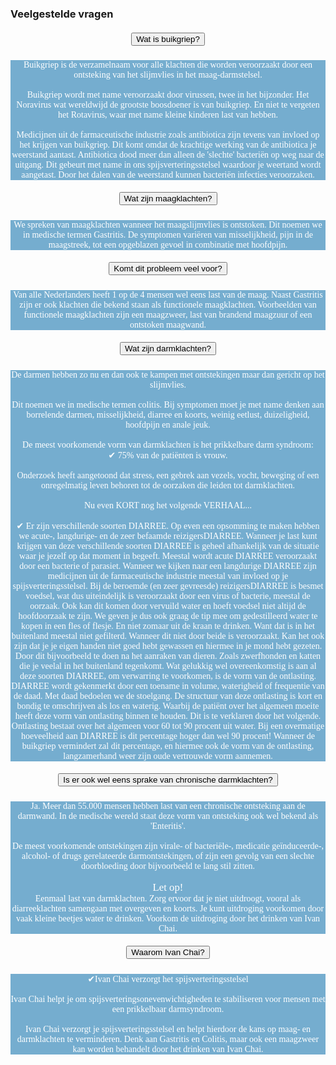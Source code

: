 ### Veelgestelde vragen
<!--START faq -->
<section id=faq>
<div data-aos="fade-right" class="col-md-12 aos-init aos-animate">
                    <div class="accordion" id="faqAccordion">
                        <div class="card shadow">
                            <div class="card-header" id="heading_1">
                                <h5 style="font-family:papyrus; text-align:center" class="mb-0">
                                  <button style="white-space:break-spaces" class="btn btn-link collapsed" type="button" data-toggle="collapse" data-target="#collapse_1" aria-expanded="false" aria-controls="collapse_1">Wat is buikgriep?</button>
                                </h5>
                            </div>
                            <div id="collapse_1" class="collapse" aria-labelledby="heading_1" data-parent="#faqAccordion" style="">
                                <div class="card-body" style="background-color: #75adcf; color: white">
                                  <p style="font-family:alegreya; text-align:center">Buikgriep is de verzamelnaam voor alle klachten die worden veroorzaakt door een ontsteking van het slijmvlies in het maag-darmstelsel.<br><br>Buikgriep wordt met name veroorzaakt door virussen, twee in het bijzonder. Het Noravirus wat wereldwijd de grootste boosdoener is van buikgriep. En niet te vergeten het Rotavirus, waar met name kleine kinderen last van hebben.<br><br>Medicijnen uit de farmaceutische industrie zoals antibiotica zijn tevens van invloed op het krijgen van buikgriep. Dit komt omdat de krachtige werking van de antibiotica je weerstand aantast. Antibiotica dood meer dan alleen de 'slechte' bacteriën op weg naar de uitgang. Dit gebeurt met name in ons spijsverteringsstelsel waardoor je weertand wordt aangetast. Door het dalen van de weerstand kunnen bacteriën infecties veroorzaken.</p>
                                </div>
                            </div>
                        </div>
                        <div class="card shadow">
                            <div class="card-header" id="heading_2">
                                <h5 style="font-family:papyrus; text-align:center" class="mb-0">
                                    <button style="white-space:break-spaces" class="btn btn-link collapsed" type="button" data-toggle="collapse" data-target="#collapse_2" aria-expanded="false" aria-controls="collapse_2">Wat zijn maagklachten?</button>
                                </h5>
                            </div>
                            <div id="collapse_2" class="collapse" aria-labelledby="heading_2" data-parent="#faqAccordion" style="">
                                <div class="card-body" style="background-color: #75adcf; color: white">
                                    <p style="font-family:alegreya; text-align:center">We spreken van maagklachten wanneer het maagslijmvlies is ontstoken. Dit noemen we in medische termen Gastritis. De symptomen variëren van misselijkheid, pijn in de maagstreek, tot een opgeblazen gevoel in combinatie met hoofdpijn.</p>
                                </div>
                            </div>
                        </div>
                        <div class="card shadow">
                            <div class="card-header" id="heading_3">
                                <h5 style="font-family:papyrus; text-align:center" class="mb-0">
                                    <button style="white-space:break-spaces" class="btn btn-link collapsed" type="button" data-toggle="collapse" data-target="#collapse_3" aria-expanded="false" aria-controls="collapse_3">Komt dit probleem veel voor?</button>
                                </h5>
                            </div>
                            <div id="collapse_3" class="collapse" aria-labelledby="heading_3" data-parent="#faqAccordion" style="">
                                <div class="card-body" style="background-color: #75adcf; color: white">
                                    <p style="font-family:alegreya; text-align:center">Van alle Nederlanders heeft 1 op de 4 mensen wel eens last van de maag. Naast Gastritis zijn er ook klachten die bekend staan als functionele maagklachten. Voorbeelden van functionele maagklachten zijn een maagzweer, last van brandend maagzuur of een ontstoken maagwand.</p>
                                </div>
                            </div>
                        </div>
                        <div class="card shadow">
                            <div class="card-header" id="heading_4">
                                <h5 style="font-family:papyrus; text-align:center" class="mb-0">
                                    <button style="white-space:break-spaces" class="btn btn-link collapsed" type="button" data-toggle="collapse" data-target="#collapse_4" aria-expanded="false" aria-controls="collapse_4">Wat zijn darmklachten?</button>
                                </h5>
                            </div>
                            <div id="collapse_4" class="collapse" aria-labelledby="heading_4" data-parent="#faqAccordion" style="">
                                <div class="card-body" style="background-color: #75adcf; color: white">
                                    <p style="font-family:alegreya; text-align:center">De darmen hebben zo nu en dan ook te kampen met ontstekingen maar dan gericht op het slijmvlies.<br><br>Dit noemen we in medische termen colitis. Bij symptomen moet je met name denken aan borrelende darmen, misselijkheid, diarree en koorts, weinig eetlust, duizeligheid, hoofdpijn en anale jeuk.<br><br>De meest voorkomende vorm van darmklachten is het prikkelbare darm syndroom:<br>✔ 75% van de patiënten is vrouw.<br><br>Onderzoek heeft aangetoond dat stress, een gebrek aan vezels, vocht, beweging of een onregelmatig leven behoren tot de oorzaken die leiden tot darmklachten.<br><br>Nu even KORT nog het volgende VERHAAL...<br><br>✔ Er zijn verschillende soorten DIARREE. Op even een opsomming te maken hebben we acute-, langdurige- en de zeer befaamde reizigersDIARREE. Wanneer je last kunt krijgen van deze verschillende soorten DIARREE is geheel afhankelijk van de situatie waar je jezelf op dat moment in begeeft. Meestal wordt acute DIARREE veroorzaakt door een bacterie of parasiet. Wanneer we kijken naar een langdurige DIARREE zijn medicijnen uit de farmaceutische industrie meestal van invloed op je spijsverteringsstelsel. Bij de beroemde (en zeer gevreesde) reizigersDIARREE is besmet voedsel, wat dus uiteindelijk is veroorzaakt door een virus of bacterie, meestal de oorzaak. Ook kan dit komen door vervuild water en hoeft voedsel niet altijd de hoofdoorzaak te zijn. We geven je dus ook graag de tip mee om gedestilleerd water te kopen in een fles of flesje. En niet zomaar uit de kraan te drinken. Want dat is in het buitenland meestal niet gefilterd. Wanneer dit niet door beide is veroorzaakt. Kan het ook zijn dat je je eigen handen niet goed hebt gewassen en hiermee in je mond hebt gezeten. Door dit bijvoorbeeld te doen na het aanraken van dieren. Zoals zwerfhonden en katten die je veelal in het buitenland tegenkomt. Wat gelukkig wel overeenkomstig is aan al deze soorten DIARREE, om verwarring te voorkomen, is de vorm van de ontlasting. DIARREE wordt gekenmerkt door een toename in volume, waterigheid of frequentie van de daad. Met daad bedoelen we de stoelgang. De structuur van deze ontlasting is kort en bondig te omschrijven als los en waterig. Waarbij de patiënt over het algemeen moeite heeft deze vorm van ontlasting binnen te houden. Dit is te verklaren door het volgende. Ontlasting bestaat over het algemeen voor 60 tot 90 procent uit water. Bij een overmatige hoeveelheid aan DIARREE is dit percentage hoger dan wel 90 procent! Wanneer de buikgriep vermindert zal dit percentage, en hiermee ook de vorm van de ontlasting, langzamerhand weer zijn oude vertrouwde vorm aannemen.</p>
                                </div>
                            </div>
                        </div>
                        <div class="card shadow">
                            <div class="card-header" id="heading_5">
                                <h5 style="font-family:papyrus; text-align:center" class="mb-0">
                                    <button style="white-space:break-spaces" class="btn btn-link collapsed" type="button" data-toggle="collapse" data-target="#collapse_5" aria-expanded="false" aria-controls="collapse_5">Is er ook wel eens sprake van chronische darmklachten?</button>
                                </h5>
                            </div>
                            <div id="collapse_5" class="collapse" aria-labelledby="heading_5" data-parent="#faqAccordion" style="">
                                <div class="card-body" style="background-color: #75adcf; color: white">
                                  <p style="font-family:alegreya; text-align:center">Ja. Meer dan 55.000 mensen hebben last van een chronische ontsteking aan de darmwand. In de medische wereld staat deze vorm van ontsteking ook wel bekend als 'Enteritis'.<br><br>De meest voorkomende ontstekingen zijn virale- of bacteriële-, medicatie geïnduceerde-, alcohol- of drugs gerelateerde darmontstekingen, of zijn een gevolg van een slechte doorbloeding door bijvoorbeeld te lang stil zitten.<br><br><big>Let op!</big><br>Eenmaal last van darmklachten. Zorg ervoor dat je niet uitdroogt, vooral als diarreeklachten samengaan met overgeven en koorts. Je kunt uitdroging voorkomen door vaak kleine beetjes water te drinken. Voorkom de uitdroging door het drinken van Ivan Chai.</p>
                                </div>
                            </div>
                        </div>
                        <div class="card shadow">
                            <div class="card-header" id="heading_6">
                                <h5 style="font-family:papyrus; text-align:center" class="mb-0">
                                    <button style="white-space:break-spaces" class="btn btn-link collapsed" type="button" data-toggle="collapse" data-target="#collapse_6" aria-expanded="false" aria-controls="collapse_6">Waarom Ivan Chai?</button>
                                </h5>
                            </div>
                            <div id="collapse_6" class="collapse" aria-labelledby="heading_6" data-parent="#faqAccordion" style="">
                                <div class="card-body" style="background-color: #75adcf; color: white">
                                    <p style="font-family:alegreya; text-align:center">✔Ivan Chai verzorgt het spijsverteringsstelsel<br><br>Ivan Chai helpt je om spijsverteringsonevenwichtigheden te stabiliseren voor mensen met een prikkelbaar darmsyndroom.<br><br>Ivan Chai verzorgt je spijsverteringsstelsel en helpt hierdoor de kans op maag- en darmklachten te verminderen. Denk aan Gastritis en Colitis, maar ook een maagzweer kan worden behandelt door het drinken van Ivan Chai.
                                    </p>
                                </div>
                            </div>
                        </div>
                    </section>
                <!--END faq -->

